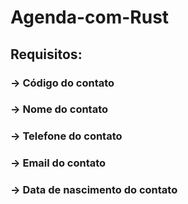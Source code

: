 # Agenda-com-Rust
## Requisitos:
### -> Código do contato
### -> Nome do contato
### -> Telefone do contato
### -> Email do contato
### -> Data de nascimento do contato
